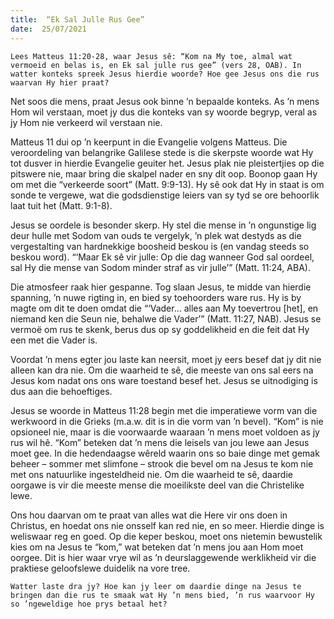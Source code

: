 ```yaml
---
title:  “Ek Sal Julle Rus Gee”
date:  25/07/2021
---
```


`Lees Matteus 11:20-28, waar Jesus sê: “Kom na My toe, almal wat vermoeid en belas is, en Ek sal julle rus gee” (vers 28, OAB). In watter konteks spreek Jesus hierdie woorde? Hoe gee Jesus ons die rus waarvan Hy hier praat?`

Net soos die mens, praat Jesus ook binne ’n bepaalde konteks. As ’n mens Hom wil verstaan, moet jy dus die konteks van sy woorde begryp, veral as jy Hom nie verkeerd wil verstaan nie.

Matteus 11 dui op ’n keerpunt in die Evangelie volgens Matteus. Die veroordeling van belangrike Galilese stede is die skerpste woorde wat Hy tot dusver in hierdie Evangelie geuiter het. Jesus plak nie pleistertjies op die pitswere nie, maar bring die skalpel nader en sny dit oop. Boonop gaan Hy om met die “verkeerde soort” (Matt. 9:9-13). Hy sê ook dat Hy in staat is om sonde te vergewe, wat die godsdienstige leiers van sy tyd se ore behoorlik laat tuit het (Matt. 9:1-8).

Jesus se oordele is besonder skerp. Hy stel die mense in ’n ongunstige lig deur hulle met Sodom van ouds te vergelyk, ’n plek wat destyds as die vergestalting van hardnekkige boosheid beskou is (en vandag steeds so beskou word). “‘Maar Ek sê vir julle: Op die dag wanneer God sal oordeel, sal Hy die mense van Sodom minder straf as vir julle’” (Matt. 11:24, ABA).

Die atmosfeer raak hier gespanne. Tog slaan Jesus, te midde van hierdie spanning, ’n nuwe rigting in, en bied sy toehoorders ware rus. Hy is by magte om dit te doen omdat die “‘Vader… alles aan My toevertrou [het], en niemand ken die Seun nie, behalwe die Vader’” (Matt. 11:27, NAB). Jesus se vermoë om rus te skenk, berus dus op sy goddelikheid en die feit dat Hy een met die Vader is.

Voordat ’n mens egter jou laste kan neersit, moet jy eers besef dat jy dit nie alleen kan dra nie. Om die waarheid te sê, die meeste van ons sal eers na Jesus kom nadat ons ons ware toestand besef het. Jesus se uitnodiging is dus aan die behoeftiges.

Jesus se woorde in Matteus 11:28 begin met die imperatiewe vorm van die werkwoord in die Grieks (m.a.w. dit is in die vorm van ’n bevel). “Kom” is nie opsioneel nie, maar is die voorwaarde waaraan ’n mens moet voldoen as jy rus wil hê. “Kom” beteken dat ’n mens die leisels van jou lewe aan Jesus moet gee. In die hedendaagse wêreld waarin ons so baie dinge met gemak beheer – sommer met slimfone – strook die bevel om na Jesus te kom nie met ons natuurlike ingesteldheid nie. Om die waarheid te sê, daardie oorgawe is vir die meeste mense die moeilikste deel van die Christelike lewe.

Ons hou daarvan om te praat van alles wat die Here vir ons doen in Christus, en hoedat ons nie onsself kan red nie, en so meer. Hierdie dinge is weliswaar reg en goed. Op die keper beskou, moet ons nietemin bewustelik kies om na Jesus te “kom,” wat beteken dat ’n mens jou aan Hom moet oorgee. Dit is hier waar vrye wil as ’n deurslaggewende werklikheid vir die praktiese geloofslewe duidelik na vore tree.

`Watter laste dra jy? Hoe kan jy leer om daardie dinge na Jesus te bringen dan die rus te smaak wat Hy ’n mens bied, ’n rus waarvoor Hy so ’ngeweldige hoe prys betaal het?`